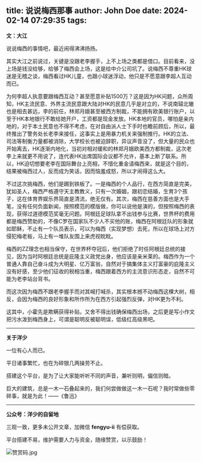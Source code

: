 title: 说说梅西那事
author: John Doe
date: 2024-02-14 07:29:35
tags:
---
**文：大江**<!--more-->

说说梅西的事情吧，最近闹得沸沸扬扬。

其实大江之前说过，关键是没跟老李握手，上不上场之类都是借口。目前看来，没上场是钱没给够，给够了梅西会上场，这是给中介公司坑了。说梅西不尊重HK球迷是无稽之谈，梅西看过HK儿童，也跟小球迷浮动，他只是不愿意跟李超人互动而已。

为何李超人执意要跟梅西互动？甚至愿意补贴1500万？这是因为HK问题，众所周知，HK主流民意、外界主流民意跟大陆对HK的民意几乎是对立的，不说南辕北辙也是相去甚远，李的前任，林郑月娥甚至被西方制裁，不能拥有欧美银行账户，以至于HK本地银行不敢给她开户，工资都是现金发放。HK本地的官员，哪怕是亲内地的，对于本土民意也不得不考虑，在对自由派人士下手时也瞻前顾后，所以，最终推出了警务处长老李来接任，这事实上是用暴力机关来强制推行。HK的立法、司法等制衡力量都被消除，大学校长也被迫辞职，异议声音没了，但大量的民众也开始离去，HK逐渐内地化，当初对相对缓和的林郑月娥欧美西方都制裁，这次老李上来就更不用说了，连代表HK出席国际会议都不允许，基本上断了联系。所以，HK迫切想要老李在国际舞台上亮相，不惜化重金请梅西来，就是这个目的，结果被梅西过人，反而成为笑话，因而恼羞成怒，所以才闹得这么大。

不过这次挑梅西，他们是踢到铁板了。一是梅西的个人品行，在西方简直是完美，犹如圣人，梅西严格遵守天主教教义，只有一次婚姻，跟初恋结婚，生育3个孩子，这在体育界娱乐界简直是清流，绝无仅有。其次，梅西在慈善方面也是大手笔，没有任何负面新闻，按照模范的模版做，你可以说他是演的，但按照梅西的表现，获得过道德模范奖毫无问题。阿根廷足球队拿不出钱参与比赛，世界杯的费用都是梅西赞助的，不像C罗在国家队不少人不买他的账，梅西在阿根廷队的形象就如耶稣，不止有一个队员表示，可以为梅西（实现梦想）去死，所以在球场上对方侵犯梅老板，马上有一堆队友围上来虎视眈眈。

梅西的ZZ理念也相当保守，在世界杯夺冠后，他们拒绝了时任阿根廷总统的接见，因为当时阿根廷总统是庇隆主义政党出身，他应该是亲米莱的。梅西作为一个普通人靠自己奋斗成为大明星、亿万富翁，自然对于搞集体主义打富豪的庇隆主义没有好感，至少他们征收的税相当重，梅西跟着西方的主流意识形态走，自然不可能为老李站台背书。

而这次因为梅西不跟老李握手而对其喊打喊杀，其实根本撼不动梅西这棵大树，相反，会因为梅西的良好形象和所作所为在西方引起强烈反弹，对HK更为不利。

这其中，小霍先是欺瞒获得补贴，又舍不得出钱确保梅西出场，之后更是写小作文把污水泼到梅西身上，可谓是聪明反被聪明误，低级红高级黑吧。
- - -
**关于洋少**

一位有心人而已。

平日诸事繁忙，也在为碎银几两操劳不止。

搭建这个平台，是为了让大家能听听不同的声音，兼听则明，偏信则暗。

巨大的建筑，总是一木一石叠起来的，我们何尝做做这一木一石呢？我时常做些零碎事，就是为此！——《鲁迅》

---

**公众号：洋少的自留地** 

三观一致，更多未公开文章，加微信 **fengyu-ii** 有偿获取。

平台搭建不易，维护需要人力与资金，随缘赞赏，以示鼓励！

![赞赏码.jpg](/images/shang.jpg)